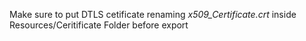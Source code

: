 Make sure to put DTLS cetificate renaming  *x509_Certificate.crt* inside Resources/Ceritificate Folder before export